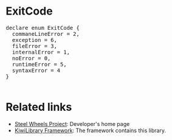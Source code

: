 # ExitCode

<pre>
declare enum ExitCode {
  commaneLineError = 2,
  exception = 6,
  fileError = 3,
  internalError = 1,
  noError = 0,
  runtimeError = 5,
  syntaxError = 4
}

</pre>

# Related links
* [Steel Wheels Project](https://gitlab.com/steewheels/project/-/blob/main/README.md): Developer's home page
* [KiwiLibrary Framework](https://gitlab.com/steewheels/kiwiscript/-/blob/main/KiwiLibrary/README.md): The framework contains this library.



